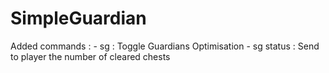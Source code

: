 # SimpleGuardian

Added commands :
    - sg : Toggle Guardians Optimisation
    - sg status : Send to player the number of cleared chests
